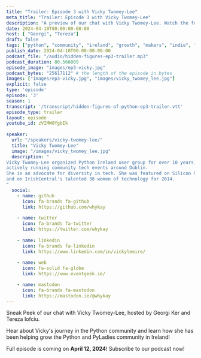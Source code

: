 ```yaml
---
title: "Trailer: Episode 3 with Vicky Twomey-Lee"
meta_title: "Trailer: Episode 3 with Vicky Twomey-Lee"
description: "A preview of our chat with Vicky Twomey-Lee. Watch the full episode on Apr 12, 2024"
date: 2024-04-10T00:00:00-08:00
host: [ "Georgi", "Tereza"]
draft: false
tags: ["python", "community", "ireland", "growth", "makers", "indie", "trailer"]
publish_date: 2024-04-10T00:00:00-08:00
podcast_file: "/audio/hidden-figures-ep3-trailer.mp3"
podcast_duration: 80.566009
episode_image: "images/ep3-vicky.jpg"
podcast_bytes: "25617112" # the length of the episode in bytes
images: ["images/ep3-vicky.jpg", "images/vicky_twomey_lee.jpg"]
explicit: false 
type: 'episode'
episode: '3'
season: 1
transcript: '/transcript/hidden-figures-of-python-ep3-trailer.vtt'
episode_type: trailer
layout: episode
youtube_id: zVIMW0YgbIk
  
speaker:
  url: "/speakers/vicky-twomey-lee/"
  title: "Vicky Twomey-Lee"
  image: "/images/vicky_twomey_lee.jpg"
  description: "
Vicky Twomey-Lee organized Python Ireland user group for over 10 years, and she is still
actively running community tech events around Dublin.
She is an advocate for diversity in tech. She was featured on Silicon Republic's 100 Top Women in STEM 2014
and on IrishCentral's talented 38 women of technology for 2014.
"
  social:
    - name: github
      icon: fa-brands fa-github
      link: https://github.com/whykay
  
    - name: twitter
      icon: fa-brands fa-twitter
      link: https://twitter.com/whykay
  
    - name: linkedin
      icon: fa-brands fa-linkedin
      link: https://www.linkedin.com/in/vickyleeire/
    
    - name: web
      icon: fa-solid fa-globe
      link: https://www.eventgeek.ie/

    - name: mastodon
      icon: fa-brands fa-mastodon
      link: https://mastodon.ie/@whykay
---
```


Sneak Peek of our chat with Vicky Twomey-Lee, hosted by Georgi Ker and Tereza Iofciu.

Hear about Vicky's journey in the Python community and learn how she has been helping grow the Python and PyLadies community in Ireland!

Full episode is coming on **April 12, 2024**! Subscribe to our podcast now!
